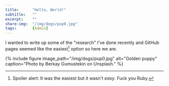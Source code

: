 ```yaml
---
title:      "Hello, World!"
subtitle:	""
excerpt:    ""
share-img: 	"/img/dogs/pup0.jpg"
tags: 		[Admin]
---
```


I wanted to write up some of the "research" I've done recently and GitHub pages seemed like the easiest[^1] option so here we are.

{% include figure image_path="/img/dogs/pup0.jpg" alt="Golden puppy" caption="Photo by Berkay Gumustekin on Unsplash." %} 


[^1]: Spoiler alert: It was the easiest but it wasn't *easy*. Fuck you Ruby.

